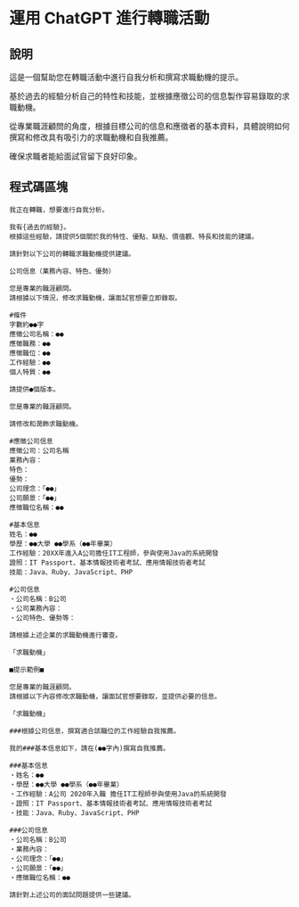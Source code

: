 # 運用 ChatGPT 進行轉職活動

## 說明
這是一個幫助您在轉職活動中進行自我分析和撰寫求職動機的提示。

基於過去的經驗分析自己的特性和技能，並根據應徵公司的信息製作容易錄取的求職動機。

從專業職涯顧問的角度，根據目標公司的信息和應徵者的基本資料，具體說明如何撰寫和修改具有吸引力的求職動機和自我推薦。

確保求職者能給面試官留下良好印象。

## 程式碼區塊

```plaintext
我正在轉職，想要進行自我分析。

我有{過去的經驗}。
根據這些經驗，請提供5個關於我的特性、優點、缺點、價值觀、特長和技能的建議。
```

```plaintext
請針對以下公司的轉職求職動機提供建議。

公司信息（業務內容、特色、優勢）
```

```plaintext
您是專業的職涯顧問。
請根據以下情況，修改求職動機，讓面試官想要立即錄取。

#條件
字數約●●字
應徵公司名稱：●●
應徵職務：●●
應徵職位：●●
工作經驗：●●
個人特質：●●

請提供●個版本。
```

```plaintext
您是專業的職涯顧問。

請修改和潤飾求職動機。

#應徵公司信息
應徵公司：公司名稱
業務內容：
特色：
優勢：
公司理念：「●●」
公司願景：「●●」
應徵職位名稱：●●

#基本信息
姓名：●●
學歷：●●大學 ●●學系（●●年畢業）
工作經驗：20XX年進入A公司擔任IT工程師，參與使用Java的系統開發
證照：IT Passport、基本情報技術者考試、應用情報技術者考試
技能：Java、Ruby、JavaScript、PHP

#公司信息
・公司名稱：B公司
・公司業務內容：
・公司特色、優勢等：

請根據上述企業的求職動機進行審查。

「求職動機」
```

```plaintext
■提示範例■

您是專業的職涯顧問。
請根據以下內容修改求職動機，讓面試官想要錄取，並提供必要的信息。

「求職動機」
```

```plaintext
###根據公司信息，撰寫適合該職位的工作經驗自我推薦。

我的###基本信息如下，請在(●●字內)撰寫自我推薦。

###基本信息
・姓名：●●
・學歷：●●大學 ●●學系（●●年畢業）
・工作經驗：A公司 2020年入職 擔任IT工程師參與使用Java的系統開發
・證照：IT Passport、基本情報技術者考試、應用情報技術者考試
・技能：Java、Ruby、JavaScript、PHP

###公司信息
・公司名稱：B公司
・業務內容：
・公司理念：「●●」
・公司願景：「●●」
・應徵職位名稱：●●

請針對上述公司的面試問題提供一些建議。
```